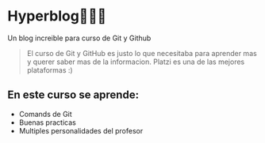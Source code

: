 # Hyperblog🧑🏻‍💻
Un blog increible para curso de Git y Github

>El curso de Git y GitHub es justo lo que necesitaba para aprender mas y querer saber mas de la informacion. Platzi es una de las mejores plataformas :)

## En este curso se aprende:
* Comands de Git
* Buenas practicas
* Multiples personalidades del profesor